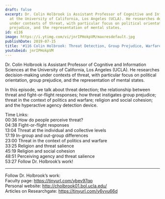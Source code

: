 ```yaml
---
draft: false
excerpt: Dr. Colin Holbrook is Assistant Professor of Cognitive and Information Sciences
  at the University of California, Los Angeles (UCLA). He researches decision-making
  under contexts of threat, with particular focus on political orientation, group
  prejudice, and the representation of mental states.
id: e116
image: https://i.ytimg.com/vi/jnrIPHokpVM/maxresdefault.jpg
publishDate: 2019-07-15
title: '#116 Colin Holbrook: Threat Detection, Group Prejudice, Warfare, and Religion'
youtubeid: jnrIPHokpVM
---
```

Dr. Colin Holbrook is Assistant Professor of Cognitive and Information Sciences at the University of California, Los Angeles (UCLA). He researches decision-making under contexts of threat, with particular focus on political orientation, group prejudice, and the representation of mental states.

In this episode, we talk about threat detection; the relationship between threat and fight-or-flight responses; how threat instigates group prejudice; threat in the context of politics and warfare; religion and social cohesion; and the hyperactive agency detection device.

Time Links:  
00:36  How do people perceive threat?  
04:38  Fight-or-flight responses                    
13:04  Threat at the individual and collective levels                  
17:19  In-group and out-group differences             
23:00  Threat in the context of politics and warfare             
33:25  Religion and threat salience        
45:19  Religion and social cohesion  
48:51  Perceiving agency and threat salience    
53:27  Follow Dr. Holbrook’s work!    

---

Follow Dr. Holbrook’s work:  
Faculty page: https://tinyurl.com/ybev97qp  
Personal website: http://cholbrook01.bol.ucla.edu/  
Articles on Researchgate: https://tinyurl.com/y6vvu66d

